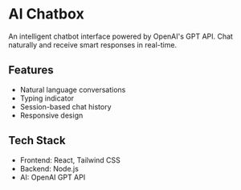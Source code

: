 # AI Chatbox

An intelligent chatbot interface powered by OpenAI's GPT API. Chat naturally and receive smart responses in real-time.

## Features
- Natural language conversations
- Typing indicator
- Session-based chat history
- Responsive design

## Tech Stack
- Frontend: React, Tailwind CSS
- Backend: Node.js
- AI: OpenAI GPT API
